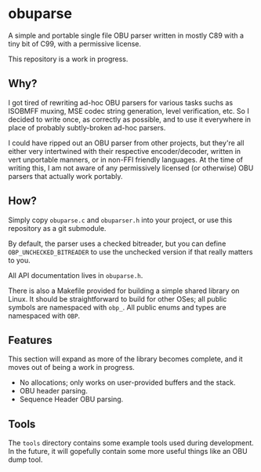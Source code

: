 obuparse
========

A simple and portable single file OBU parser written in mostly C89 with a tiny bit of C99,
with a permissive license.

This repository is a work in progress.

Why?
----

I got tired of rewriting ad-hoc OBU parsers for various tasks suchs as ISOBMFF muxing,
MSE codec string generation, level verification, etc. So I decided to write once,
as correctly as possible, and to use it everywhere in place of probably subtly-broken
ad-hoc parsers.

I could have ripped out an OBU parser from other projects, but they're all either
very intertwined with their respective encoder/decoder, written in vert unportable
manners, or in non-FFI friendly languages. At the time of writing this, I am not
aware of any permissively licensed (or otherwise) OBU parsers that actually work
portably.

How?
----

Simply copy `obuparse.c` and `obuparser.h` into your project, or use this repository
as a git submodule.

By default, the parser uses a checked bitreader, but you can define `OBP_UNCHECKED_BITREADER`
to use the unchecked version if that really matters to you.

All API documentation lives in `obuparse.h`.

There is also a Makefile provided for building a simple shared library on Linux. It
should be straightforward to build for other OSes; all public symbols are namespaced
with `obp_`. All public enums and types are namespaced with `OBP`.

Features
--------

This section will expand as more of the library becomes complete, and it moves
out of being a work in progress.

* No allocations; only works on user-provided buffers and the stack.
* OBU header parsing.
* Sequence Header OBU parsing.

Tools
-----

The `tools` directory contains some example tools used during development. In the
future, it will gopefully contain some more useful things like an OBU dump tool.
